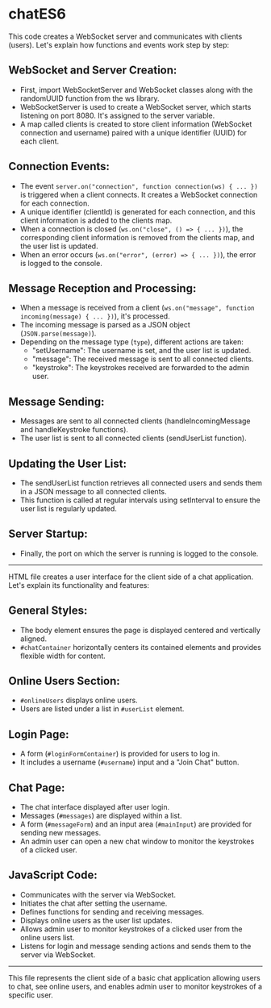 # chatES6

This code creates a WebSocket server and communicates with clients (users). Let's explain how functions and events work step by step:

## WebSocket and Server Creation:

- First, import WebSocketServer and WebSocket classes along with the randomUUID function from the ws library.
- WebSocketServer is used to create a WebSocket server, which starts listening on port 8080. It's assigned to the server variable.
- A map called clients is created to store client information (WebSocket connection and username) paired with a unique identifier (UUID) for each client.

## Connection Events:

- The event `server.on("connection", function connection(ws) { ... })` is triggered when a client connects. It creates a WebSocket connection for each connection.
- A unique identifier (clientId) is generated for each connection, and this client information is added to the clients map.
- When a connection is closed (`ws.on("close", () => { ... })`), the corresponding client information is removed from the clients map, and the user list is updated.
- When an error occurs (`ws.on("error", (error) => { ... })`), the error is logged to the console.

## Message Reception and Processing:

- When a message is received from a client (`ws.on("message", function incoming(message) { ... })`), it's processed.
- The incoming message is parsed as a JSON object (`JSON.parse(message)`).
- Depending on the message type (`type`), different actions are taken:
  - "setUsername": The username is set, and the user list is updated.
  - "message": The received message is sent to all connected clients.
  - "keystroke": The keystrokes received are forwarded to the admin user.

## Message Sending:

- Messages are sent to all connected clients (handleIncomingMessage and handleKeystroke functions).
- The user list is sent to all connected clients (sendUserList function).

## Updating the User List:

- The sendUserList function retrieves all connected users and sends them in a JSON message to all connected clients.
- This function is called at regular intervals using setInterval to ensure the user list is regularly updated.

## Server Startup:

- Finally, the port on which the server is running is logged to the console.

---

HTML file creates a user interface for the client side of a chat application. Let's explain its functionality and features:

## General Styles:

- The body element ensures the page is displayed centered and vertically aligned.
- `#chatContainer` horizontally centers its contained elements and provides flexible width for content.

## Online Users Section:

- `#onlineUsers` displays online users.
- Users are listed under a list in `#userList` element.

## Login Page:

- A form (`#loginFormContainer`) is provided for users to log in.
- It includes a username (`#username`) input and a "Join Chat" button.

## Chat Page:

- The chat interface displayed after user login.
- Messages (`#messages`) are displayed within a list.
- A form (`#messageForm`) and an input area (`#mainInput`) are provided for sending new messages.
- An admin user can open a new chat window to monitor the keystrokes of a clicked user.

## JavaScript Code:

- Communicates with the server via WebSocket.
- Initiates the chat after setting the username.
- Defines functions for sending and receiving messages.
- Displays online users as the user list updates.
- Allows admin user to monitor keystrokes of a clicked user from the online users list.
- Listens for login and message sending actions and sends them to the server via WebSocket.

---

This file represents the client side of a basic chat application allowing users to chat, see online users, and enables admin user to monitor keystrokes of a specific user.
